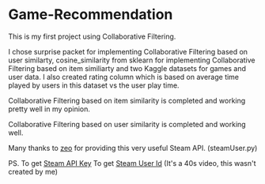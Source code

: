 ﻿# Game-Recommendation

This is my first project using Collaborative Filtering.

I chose surprise packet for implementing Collaborative Filtering based on user similarty, cosine_similarity from sklearn for implementing Collaborative Filtering based on item similiarty and two Kaggle datasets for games and user data. I also created rating column which is based on average time played by users in this dataset vs the user play time.

Collaborative Filtering based on item similarity is completed and working pretty well in my opinion.

Collaborative Filtering based on user similarity is completed and working well.

Many thanks to [zeo](https://github.com/zeo/python-steamuser) for providing this very useful Steam API. (steamUser.py)

PS. To get [Steam API Key](https://steamcommunity.com/dev/apikey)
    To get [Steam User Id](https://www.youtube.com/watch?v=wuvE6XDs3WQ&ab_channel=AKInformatica-AkEsports-EsportPalace) (It's a 40s video, this wasn't created by me) 